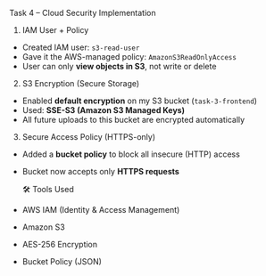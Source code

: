 Task 4 – Cloud Security Implementation
1. IAM User + Policy
- Created IAM user: `s3-read-user`
- Gave it the AWS-managed policy: `AmazonS3ReadOnlyAccess`
- User can only **view objects in S3**, not write or delete

  
 2. S3 Encryption (Secure Storage)
- Enabled **default encryption** on my S3 bucket (`task-3-frontend`)
- Used: **SSE-S3 (Amazon S3 Managed Keys)**
- All future uploads to this bucket are encrypted automatically

3. Secure Access Policy (HTTPS-only)
- Added a **bucket policy** to block all insecure (HTTP) access
- Bucket now accepts only **HTTPS requests**

  🛠️ Tools Used

- AWS IAM (Identity & Access Management)
- Amazon S3
- AES-256 Encryption
- Bucket Policy (JSON)


